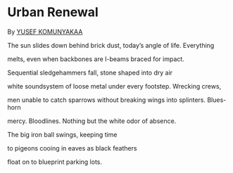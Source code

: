 # Urban Renewal

By [YUSEF KOMUNYAKAA](https://www.poetryfoundation.org/poets/yusef-komunyakaa)

The sun slides down behind brick dust,
today’s angle of life. Everything

melts, even when backbones
are I-beams braced for impact.

Sequential sledgehammers fall, stone
shaped into dry air

white soundsystem of loose metal
under every footstep. Wrecking crews,

men unable to catch sparrows without breaking
wings into splinters. Blues-horn

mercy. Bloodlines. Nothing
but the white odor of absence.

The big iron ball
swings, keeping time

to pigeons cooing in eaves
as black feathers

float on to blueprint
parking lots.
